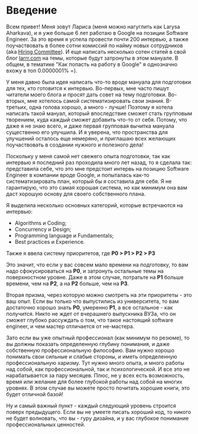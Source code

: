 # Введение

Всем привет! Меня зовут Лариса (меня можно нагуглить как Larysa Aharkava), и я уже больше 6 лет работаю в Google на позиции Software Engineer. За это время я успела провести почти 200 интервью, а также поучаствовать в более сотни комиссий по найму новых сотрудников (aka [Hiring Committee](https://www.quora.com/What-happens-during-a-Google-hiring-committee-meeting)). И еще написать несколько сотен статей в свой блог [larrr.com](http://larrr.com/) на темы, которые будут затронуты в этом мануале. В общем, в тематике "Как попасть на работу в Google" я однозначно вхожу в топ 0.0000001% =).

У меня давно была идея написать что-то вроде мануала для подготовки для тех, кто готовится к интервью. Во-первых, мне часто пишут читатели моего блога и просят дать совет на тему подготовки. Во-вторых, мне хотелось самой систематизировать свои знания. В-третьих, одна голова хорошо, а много - лучше! Поэтому я хотела написать такой мануал, который впоследствие сможет стать групповым творением, куда каждый сможет добавить что-то от себя. Потому, что даже я не знаю всего, и даже первая групповая вычитка мануала существенно его улучшила. И я уверена, что пространства для улучшений осталось еще немеряно, и приглашаю всех желающих поучаствовать в создании нужного и полезного дела!

Поскольку у меня самой нет свежего опыта подготовки, так как интервью я последний раз проходила много лет назад, то я сделала так: представила себе, что это мне предстоит интервь на позицию Software Engineer в компании вроде Google, и попыталась как-то систематизировать план, который бы я составила для себя. Я не гарантирую, что это самая хорошая система, но как минимум она вам даст хорошую основу для своего собственного плана.

Я выделила несколько основных категорий, которые встречаются на интервью:
+ Algorithms и Coding;
+ Concurrency и Design;
+ Programming language и Fundamentals;
+ Best practices и Experience.

Также я ввела систему приоритетов, где **P0 > P1 > P2 > P3**

Это значит, что если у вас совсем мало времени на подготовку, то вам надо сфокусироваться на **P0**, и затронуть остальные темы на поверхностном уровне. Даже в этом случае, потратьте на **P1** больше времени, чем на **P2**, а на **P2** больше, чем на **P3**.

Вторая призма, через которую можно смотреть на эти приоритеты - это ваш опыт. Если вы только что выпустились из университета, то вам достаточно хорошо знать **P0**, умеренно **P1**, а все остальное - как получится. Никто не ждет от вчерашнего выпускника ВУЗа, что он сможет глубоко рассуждать о том, что такое настоящий software engineer, и чем мастер отличается от не-мастера.

Зато если вы уже опытный профессионал (как минимум по резюме), то вы должны показать определенную глубину понимания, и даже собственную профессиональную философию. Вам нужно хорошо понимать свои сильные и слабые стороны, и иметь определенную профессиональную харизму. Тут нужно много опыта, и много работы над собой, как профессиональной, так и психологической. И все это не нарабатывается за пару месяцев. Плюс, не у всех есть возможность, время или желание для более глубокой работы над собой на многих уровнях. В этом случае вы можете просто почитать хорошие книги, это будет отличной базой!

Ну и самый важный пункт - каждый следующий уровень строится поверх предыдущего. Если вы не умеете писать хороший код, то никого не будет волновать, что вы - гуру дизайна, и у вас глубокое понимание профессиональных ценностей.



